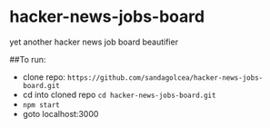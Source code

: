 # hacker-news-jobs-board
yet another hacker news job board beautifier


##To run:
- clone repo: `https://github.com/sandagolcea/hacker-news-jobs-board.git`
- cd into cloned repo `cd hacker-news-jobs-board.git`
- `npm start`
- goto localhost:3000
